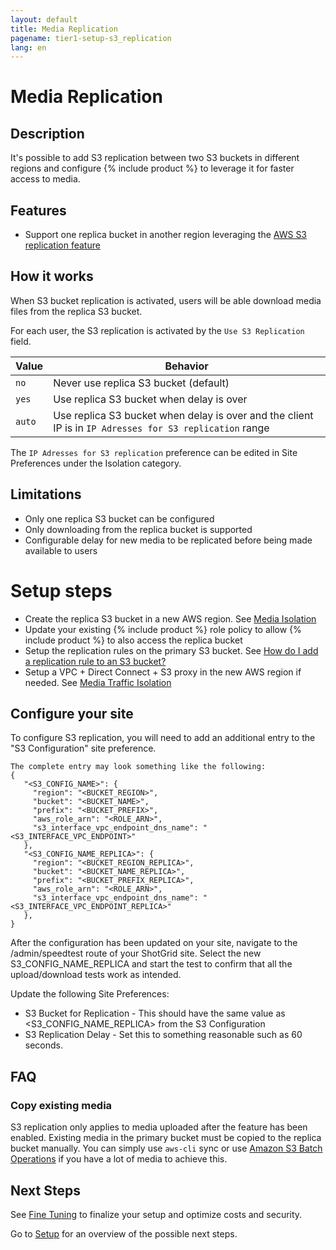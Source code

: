 ```yaml
---
layout: default
title: Media Replication
pagename: tier1-setup-s3_replication
lang: en
---
```


# Media Replication

## Description

It's possible to add S3 replication between two S3 buckets in different regions and configure {% include product %} to leverage it for faster access to media.

## Features

 * Support one replica bucket in another region leveraging the [AWS S3 replication feature](https://docs.aws.amazon.com/AmazonS3/latest/dev/replication.html)

## How it works

When S3 bucket replication is activated, users will be able download media files from the replica S3 bucket.

For each user, the S3 replication is activated by the `Use S3 Replication` field.

| Value| Behavior | 
|------|----------------------------------------------|
|`no`  | Never use replica S3 bucket (default)|
|`yes` | Use replica S3 bucket when delay is over|
|`auto`| Use replica S3 bucket when delay is over and the client IP is in `IP Adresses for S3 replication` range|

The `IP Adresses for S3 replication` preference can be edited in Site Preferences under the Isolation category.

## Limitations

 * Only one replica S3 bucket can be configured
 * Only downloading from the replica bucket is supported
 * Configurable delay for new media to be replicated before being made available to users

# Setup steps

  * Create the replica S3 bucket in a new AWS region. See [Media Isolation](./s3_bucket.md)
  * Update your existing {% include product %} role policy to allow {% include product %} to also access the replica bucket
  * Setup the replication rules on the primary S3 bucket. See [How do I add a replication rule to an S3 bucket?](https://docs.aws.amazon.com/AmazonS3/latest/user-guide/enable-replication.html#enable-replication-add-rule)
  * Setup a VPC + Direct Connect + S3 proxy in the new AWS region if needed. See [Media Traffic Isolation](./media_segregation.md)

## Configure your site

To configure S3 replication, you will need to add an additional entry to the "S3 Configuration" site preference.
 
``` 
The complete entry may look something like the following:
{​​​​​​​​
   "<S3_CONFIG_NAME>": {​​​​​​​​
     "region": "<BUCKET_REGION>",
     "bucket": "<BUCKET_NAME>",
     "prefix": "<BUCKET_PREFIX>",
     "aws_role_arn": "<ROLE_ARN>",
     "s3_interface_vpc_endpoint_dns_name": "<S3_INTERFACE_VPC_ENDPOINT>"
   }​​​​​​​​​​​​​​​​​​​​​​​​​​​​​​​​​​​​​​​​​​​​​​​​​​​​​​​​​​​​​​​​​​​​​​​,
   "<S3_CONFIG_NAME_REPLICA>": {​​​​​​​​​​​​​​​​​​​​​​​​​​​​​​​​​​​​​​​​​​​​​​​​​​​​
     "region": "<BUCKET_REGION_REPLICA>",
     "bucket": "<BUCKET_NAME_REPLICA>",
     "prefix": "<BUCKET_PREFIX_REPLICA>",
     "aws_role_arn": "<ROLE_ARN>",
     "s3_interface_vpc_endpoint_dns_name": "<S3_INTERFACE_VPC_ENDPOINT_REPLICA>"
   }​​​​​​​​​​​​​​​​​​​​​​​​​​​​​​​​​​​​​​​​​​​​​​​​​​​​​​​​​​​​​​​​​​​​​​​​​​​​​​​​​​​​​​​,
}​​​​​​​​​​​​​​​​​​​​​​​​​​​​​​​​​​​​​​​​​​​​​​​​​​​​​​​​​​​​​​​​​​​​​​​​​​​​​​​​​​​​​​​​​​​​​​​​​​​
```

After the configuration has been updated on your site, navigate to the /admin/speedtest route of your ShotGrid site. Select the new S3_CONFIG_NAME_REPLICA and start the test to confirm that all the upload/download tests work as intended.

Update the following Site Preferences:
  * S3 Bucket for Replication - This should have the same value as <S3_CONFIG_NAME_REPLICA> from the S3 Configuration
  * S3 Replication Delay - Set this to something reasonable such as 60 seconds.

## FAQ

### Copy existing media

S3 replication only applies to media uploaded after the feature has been enabled. Existing media in the primary bucket must be copied to the replica bucket manually. You can simply use `aws-cli` sync or use [Amazon S3 Batch Operations](https://aws.amazon.com/s3/features/batch-operations/) if you have a lot of media to achieve this.

## Next Steps

See [Fine Tuning](./tuning.md) to finalize your setup and optimize costs and security.

Go to [Setup](./setup.md) for an overview of the possible next steps.